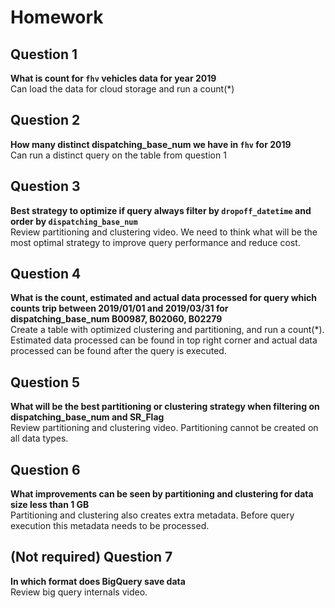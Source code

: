 # Homework

## Question 1

**What is count for `fhv` vehicles data for year 2019**  
Can load the data for cloud storage and run a count(*)

## Question 2

**How many distinct dispatching_base_num we have in `fhv` for 2019**  
Can run a distinct query on the table from question 1

## Question 3

**Best strategy to optimize if query always filter by `dropoff_datetime` and order by `dispatching_base_num`**  
Review partitioning and clustering video. We need to think what will be the most optimal strategy to improve query performance and reduce cost.

## Question 4

**What is the count, estimated and actual data processed for query which counts trip between 2019/01/01 and 2019/03/31 for dispatching_base_num B00987, B02060, B02279**  
Create a table with optimized clustering and partitioning, and run a count(*). Estimated data processed can be found in top right corner and actual data processed can be found after the query is executed.

## Question 5

**What will be the best partitioning or clustering strategy when filtering on dispatching_base_num and SR_Flag**  
Review partitioning and clustering video. Partitioning cannot be created on all data types.

## Question 6

**What improvements can be seen by partitioning and clustering for data size less than 1 GB**  
Partitioning and clustering also creates extra metadata. Before query execution this metadata needs to be processed.

## (Not required) Question 7

**In which format does BigQuery save data**  
Review big query internals video.
